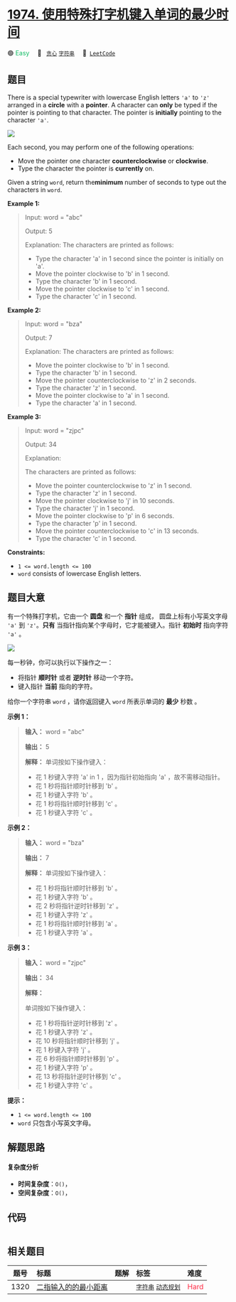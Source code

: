 # [1974. 使用特殊打字机键入单词的最少时间](https://leetcode.com/problems/minimum-time-to-type-word-using-special-typewriter)

🟢 <font color=#15bd66>Easy</font>&emsp; 🔖&ensp; [`贪心`](/tag/greedy.md) [`字符串`](/tag/string.md)&emsp; 🔗&ensp;[`LeetCode`](https://leetcode.com/problems/minimum-time-to-type-word-using-special-typewriter)

## 题目

There is a special typewriter with lowercase English letters `'a'` to `'z'`
arranged in a **circle** with a **pointer**. A character can **only** be typed
if the pointer is pointing to that character. The pointer is **initially**
pointing to the character `'a'`.

![](https://assets.leetcode.com/uploads/2021/07/31/chart.jpg)

Each second, you may perform one of the following operations:

  * Move the pointer one character **counterclockwise** or **clockwise**.
  * Type the character the pointer is **currently** on.

Given a string `word`, return the**minimum** number of seconds to type out the
characters in `word`.



**Example 1:**

> Input: word = "abc"
> 
> Output: 5
> 
> Explanation: The characters are printed as follows:
> - Type the character 'a' in 1 second since the pointer is initially on 'a'.
> - Move the pointer clockwise to 'b' in 1 second.
> - Type the character 'b' in 1 second.
> - Move the pointer clockwise to 'c' in 1 second.
> - Type the character 'c' in 1 second.

**Example 2:**

> Input: word = "bza"
> 
> Output: 7
> 
> Explanation: The characters are printed as follows:
> - Move the pointer clockwise to 'b' in 1 second.
> - Type the character 'b' in 1 second.
> - Move the pointer counterclockwise to 'z' in 2 seconds.
> - Type the character 'z' in 1 second.
> - Move the pointer clockwise to 'a' in 1 second.
> - Type the character 'a' in 1 second.

**Example 3:**

> Input: word = "zjpc"
> 
> Output: 34
> 
> Explanation:
> 
> The characters are printed as follows:
> - Move the pointer counterclockwise to 'z' in 1 second.
> - Type the character 'z' in 1 second.
> - Move the pointer clockwise to 'j' in 10 seconds.
> - Type the character 'j' in 1 second.
> - Move the pointer clockwise to 'p' in 6 seconds.
> - Type the character 'p' in 1 second.
> - Move the pointer counterclockwise to 'c' in 13 seconds.
> - Type the character 'c' in 1 second.

**Constraints:**

  * `1 <= word.length <= 100`
  * `word` consists of lowercase English letters.


## 题目大意

有一个特殊打字机，它由一个 **圆盘** 和一个 **指针**  组成， 圆盘上标有小写英文字母 `'a'` 到 `'z'`。**只有**
当指针指向某个字母时，它才能被键入。指针 **初始时**  指向字符 `'a'` 。

![](https://assets.leetcode.com/uploads/2021/07/31/chart.jpg)

每一秒钟，你可以执行以下操作之一：

  * 将指针 **顺时针**  或者 **逆时针**  移动一个字符。
  * 键入指针 **当前**  指向的字符。

给你一个字符串 `word` ，请你返回键入 `word` 所表示单词的 **最少**  秒数 。



**示例 1：**

> 
> 
> 
> 
> 
> **输入：** word = "abc"
> 
> **输出：** 5
> 
> **解释：** 单词按如下操作键入：
> - 花 1 秒键入字符 'a' in 1 ，因为指针初始指向 'a' ，故不需移动指针。
> - 花 1 秒将指针顺时针移到 'b' 。
> - 花 1 秒键入字符 'b' 。
> - 花 1 秒将指针顺时针移到 'c' 。
> - 花 1 秒键入字符 'c' 。
> 
> 

**示例 2：**

> 
> 
> 
> 
> 
> **输入：** word = "bza"
> 
> **输出：** 7
> 
> **解释：** 单词按如下操作键入：
> - 花 1 秒将指针顺时针移到 'b' 。
> - 花 1 秒键入字符 'b' 。
> - 花 2 秒将指针逆时针移到 'z' 。
> - 花 1 秒键入字符 'z' 。
> - 花 1 秒将指针顺时针移到 'a' 。
> - 花 1 秒键入字符 'a' 。
> 
> 

**示例 3：**

> 
> 
> 
> 
> 
> **输入：** word = "zjpc"
> 
> **输出：** 34
> 
> **解释：**
> 
> 单词按如下操作键入：
> - 花 1 秒将指针逆时针移到 'z' 。
> - 花 1 秒键入字符 'z' 。
> - 花 10 秒将指针顺时针移到 'j' 。
> - 花 1 秒键入字符 'j' 。
> - 花 6 秒将指针顺时针移到 'p' 。
> - 花 1 秒键入字符 'p' 。
> - 花 13 秒将指针逆时针移到 'c' 。
> - 花 1 秒键入字符 'c' 。
> 
> 



**提示：**

  * `1 <= word.length <= 100`
  * `word` 只包含小写英文字母。


## 解题思路

#### 复杂度分析

- **时间复杂度**：`O()`，
- **空间复杂度**：`O()`，

## 代码

```javascript

```

## 相关题目

<!-- prettier-ignore -->
| 题号 | 标题 | 题解 | 标签 | 难度 |
| :------: | :------ | :------: | :------ | :------ |
| 1320 | [二指输入的的最小距离](https://leetcode.com/problems/minimum-distance-to-type-a-word-using-two-fingers) |  |  [`字符串`](/tag/string.md) [`动态规划`](/tag/dynamic-programming.md) | <font color=#ff334b>Hard</font> |